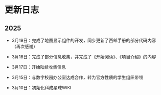 # 更新日志

## 2025

- 3月19日：完成了地图显示组件的开发，同步更新了西邮手册的部分代码内容（再次感谢）

- 3月18日：完成了部分信息收集，并完成了《开始阅读》、《项目介绍》的内容

- 3月17日：开始陆续收集信息

- 3月15日：与数字校园办公室达成合作，转为官方性质的学生组织带领

- 3月10日：初始化科成星球WIKI